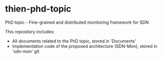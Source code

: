 # thien-phd-topic
PhD topic - Fine-grained and distributed monitoring framework for SDN

This repository includes:
- All documents related to the PhD topic, stored in 'Documents' 
- Implementation code of the proposed architecture (SDN-Mon), stored in 'sdn-mon' git

